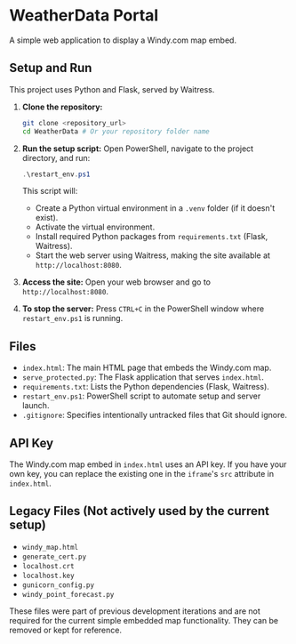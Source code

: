 # WeatherData Portal

A simple web application to display a Windy.com map embed.

## Setup and Run

This project uses Python and Flask, served by Waitress.

1.  **Clone the repository:**
    ```bash
    git clone <repository_url>
    cd WeatherData # Or your repository folder name
    ```

2.  **Run the setup script:**
    Open PowerShell, navigate to the project directory, and run:
    ```powershell
    .\restart_env.ps1
    ```
    This script will:
    *   Create a Python virtual environment in a `.venv` folder (if it doesn't exist).
    *   Activate the virtual environment.
    *   Install required Python packages from `requirements.txt` (Flask, Waitress).
    *   Start the web server using Waitress, making the site available at `http://localhost:8080`.

3.  **Access the site:**
    Open your web browser and go to `http://localhost:8080`.

4.  **To stop the server:**
    Press `CTRL+C` in the PowerShell window where `restart_env.ps1` is running.

## Files

*   `index.html`: The main HTML page that embeds the Windy.com map.
*   `serve_protected.py`: The Flask application that serves `index.html`.
*   `requirements.txt`: Lists the Python dependencies (Flask, Waitress).
*   `restart_env.ps1`: PowerShell script to automate setup and server launch.
*   `.gitignore`: Specifies intentionally untracked files that Git should ignore.

## API Key

The Windy.com map embed in `index.html` uses an API key. If you have your own key, you can replace the existing one in the `iframe`'s `src` attribute in `index.html`.

## Legacy Files (Not actively used by the current setup)

*   `windy_map.html`
*   `generate_cert.py`
*   `localhost.crt`
*   `localhost.key`
*   `gunicorn_config.py`
*   `windy_point_forecast.py`

These files were part of previous development iterations and are not required for the current simple embedded map functionality. They can be removed or kept for reference.
